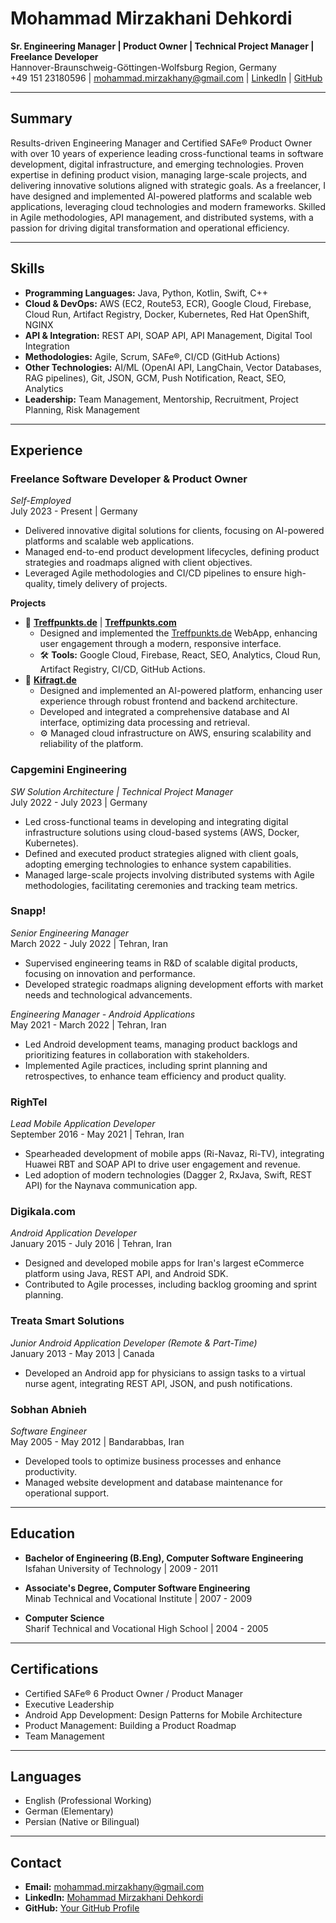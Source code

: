 # Mohammad Mirzakhani Dehkordi  
**Sr. Engineering Manager | Product Owner | Technical Project Manager | Freelance Developer**  
Hannover-Braunschweig-Göttingen-Wolfsburg Region, Germany  
+49 151 23180596 | [mohammad.mirzakhany@gmail.com](mailto:mohammad.mirzakhany@gmail.com) | [LinkedIn](https://www.linkedin.com/in/mohammad-mirzakhani-dehkordi) | [GitHub](https://github.com/your-github-username)  

---

## Summary  
Results-driven Engineering Manager and Certified SAFe® Product Owner with over 10 years of experience leading cross-functional teams in software development, digital infrastructure, and emerging technologies. Proven expertise in defining product vision, managing large-scale projects, and delivering innovative solutions aligned with strategic goals. As a freelancer, I have designed and implemented AI-powered platforms and scalable web applications, leveraging cloud technologies and modern frameworks. Skilled in Agile methodologies, API management, and distributed systems, with a passion for driving digital transformation and operational efficiency.

---

## Skills  
- **Programming Languages:** Java, Python, Kotlin, Swift, C++  
- **Cloud & DevOps:** AWS (EC2, Route53, ECR), Google Cloud, Firebase, Cloud Run, Artifact Registry, Docker, Kubernetes, Red Hat OpenShift, NGINX  
- **API & Integration:** REST API, SOAP API, API Management, Digital Tool Integration  
- **Methodologies:** Agile, Scrum, SAFe®, CI/CD (GitHub Actions)  
- **Other Technologies:** AI/ML (OpenAI API, LangChain, Vector Databases, RAG pipelines), Git, JSON, GCM, Push Notification, React, SEO, Analytics  
- **Leadership:** Team Management, Mentorship, Recruitment, Project Planning, Risk Management  

---

## Experience  

### **Freelance Software Developer & Product Owner**  
*Self-Employed*  
July 2023 - Present | Germany  
- Delivered innovative digital solutions for clients, focusing on AI-powered platforms and scalable web applications.  
- Managed end-to-end product development lifecycles, defining product strategies and roadmaps aligned with client objectives.  
- Leveraged Agile methodologies and CI/CD pipelines to ensure high-quality, timely delivery of projects.  

**Projects**  
- 🚀 **[Treffpunkts.de](http://treffpunkts.de)** | **[Treffpunkts.com](http://treffpunkts.com)**  
  - Designed and implemented the [Treffpunkts.de](https://treffpunkts.de) WebApp, enhancing user engagement through a modern, responsive interface.  
  - 🛠️ **Tools:** Google Cloud, Firebase, React, SEO, Analytics, Cloud Run, Artifact Registry, CI/CD, GitHub Actions.  
- 🚀 **[Kifragt.de](https://kifragt.de)**  
  - Designed and implemented an AI-powered platform, enhancing user experience through robust frontend and backend architecture.  
  - Developed and integrated a comprehensive database and AI interface, optimizing data processing and retrieval.  
  - ⚙️ Managed cloud infrastructure on AWS, ensuring scalability and reliability of the platform.

### **Capgemini Engineering**  
*SW Solution Architecture | Technical Project Manager*  
July 2022 - July 2023 | Germany  
- Led cross-functional teams in developing and integrating digital infrastructure solutions using cloud-based systems (AWS, Docker, Kubernetes).  
- Defined and executed product strategies aligned with client goals, adopting emerging technologies to enhance system capabilities.  
- Managed large-scale projects involving distributed systems with Agile methodologies, facilitating ceremonies and tracking team metrics.  

### **Snapp!**  
*Senior Engineering Manager*  
March 2022 - July 2022 | Tehran, Iran  
- Supervised engineering teams in R&D of scalable digital products, focusing on innovation and performance.  
- Developed strategic roadmaps aligning development efforts with market needs and technological advancements.  

*Engineering Manager - Android Applications*  
May 2021 - March 2022 | Tehran, Iran  
- Led Android development teams, managing product backlogs and prioritizing features in collaboration with stakeholders.  
- Implemented Agile practices, including sprint planning and retrospectives, to enhance team efficiency and product quality.  

### **RighTel**  
*Lead Mobile Application Developer*  
September 2016 - May 2021 | Tehran, Iran  
- Spearheaded development of mobile apps (Ri-Navaz, Ri-TV), integrating Huawei RBT and SOAP API to drive user engagement and revenue.  
- Led adoption of modern technologies (Dagger 2, RxJava, Swift, REST API) for the Naynava communication app.  

### **Digikala.com**  
*Android Application Developer*  
January 2015 - July 2016 | Tehran, Iran  
- Designed and developed mobile apps for Iran's largest eCommerce platform using Java, REST API, and Android SDK.  
- Contributed to Agile processes, including backlog grooming and sprint planning.  

### **Treata Smart Solutions**  
*Junior Android Application Developer (Remote & Part-Time)*  
January 2013 - May 2013 | Canada  
- Developed an Android app for physicians to assign tasks to a virtual nurse agent, integrating REST API, JSON, and push notifications.  

### **Sobhan Abnieh**  
*Software Engineer*  
May 2005 - May 2012 | Bandarabbas, Iran  
- Developed tools to optimize business processes and enhance productivity.  
- Managed website development and database maintenance for operational support.  

---

## Education  
- **Bachelor of Engineering (B.Eng), Computer Software Engineering**  
  Isfahan University of Technology | 2009 - 2011  

- **Associate's Degree, Computer Software Engineering**  
  Minab Technical and Vocational Institute | 2007 - 2009  

- **Computer Science**  
  Sharif Technical and Vocational High School | 2004 - 2005  

---

## Certifications  
- Certified SAFe® 6 Product Owner / Product Manager  
- Executive Leadership  
- Android App Development: Design Patterns for Mobile Architecture  
- Product Management: Building a Product Roadmap  
- Team Management  

---

## Languages  
- English (Professional Working)  
- German (Elementary)  
- Persian (Native or Bilingual)  

---

## Contact  
- **Email:** [mohammad.mirzakhany@gmail.com](mailto:mohammad.mirzakhany@gmail.com)  
- **LinkedIn:** [Mohammad Mirzakhani Dehkordi](https://www.linkedin.com/in/mohammad-mirzakhani-dehkordi)  
- **GitHub:** [Your GitHub Profile](https://github.com/your-github-username)
